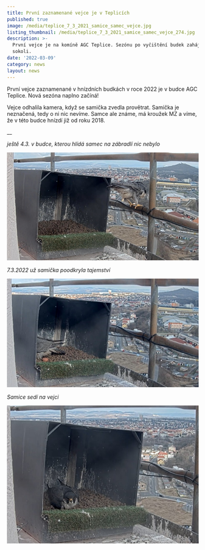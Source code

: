 ```yaml
---
title: První zaznamenané vejce je v Teplicích
published: true
image: /media/teplice_7_3_2021_samice_samec_vejce.jpg
listing_thumbnail: /media/teplice_7_3_2021_samice_samec_vejce_274.jpg
description: >-
  První vejce je na komíně AGC Teplice. Sezónu po vyčištění budek zahájili i
  sokoli.
date: '2022-03-09'
category: news
layout: news
---
```

První vejce zaznamenané v hnízdních budkách v roce 2022 je v budce AGC Teplice. Nová sezóna naplno začíná! 

Vejce odhalila kamera, když se samička zvedla provětrat. Samička je neznačená, tedy o ni nic nevíme. Samce ale známe, má kroužek MZ a víme, že v této budce hnízdí již od roku 2018.  

__

_ještě 4.3. v budce, kterou hlídá samec na zábradlí nic nebylo_

![](/media/samec_mz_agc_teplice_4_3_2022.jpg)

_7.3.2022 už samička poodkryla tajemství_

![](/media/teplice_7_3_2021.jpg)

_Samice sedí na vejci_

![](/media/teplice_7_3_2022_mz_sedi_na_prvnim_vejci.jpg)
